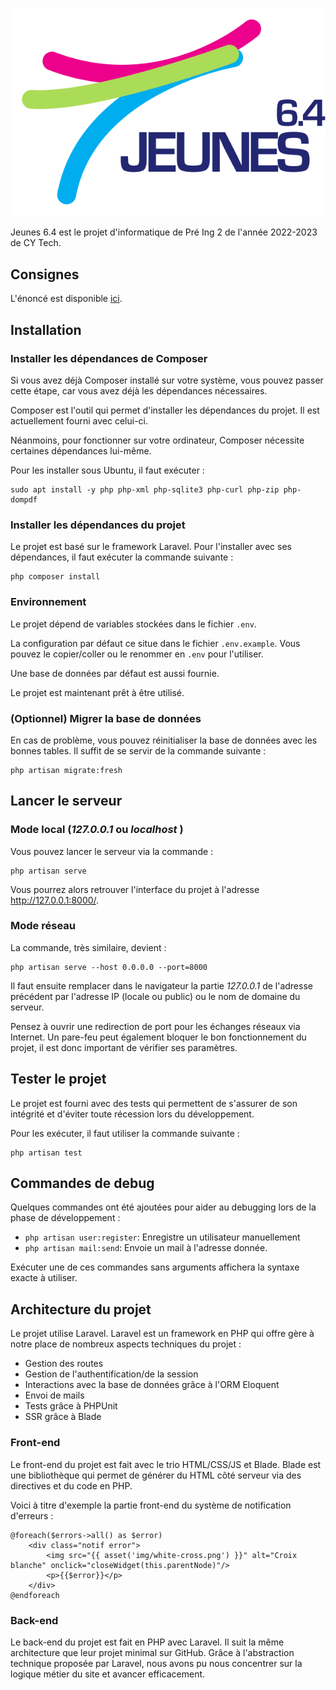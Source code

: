 ![logo](logo.svg)

Jeunes 6.4 est le projet d'informatique de Pré Ing 2 de l'année 2022-2023 de CY Tech.

## Consignes

L'énoncé est disponible [ici](énoncé.pdf).

## Installation

### Installer les dépendances de Composer

Si vous avez déjà Composer installé sur votre système, vous pouvez passer cette étape, car vous avez déjà les dépendances nécessaires.

Composer est l'outil qui permet d'installer les dépendances du projet.
Il est actuellement fourni avec celui-ci.

Néanmoins, pour fonctionner sur votre ordinateur, Composer nécessite certaines dépendances lui-même.

Pour les installer sous Ubuntu, il faut exécuter :

```shell
sudo apt install -y php php-xml php-sqlite3 php-curl php-zip php-dompdf 
```

### Installer les dépendances du projet

Le projet est basé sur le framework Laravel. Pour l'installer avec ses dépendances, il faut exécuter la commande
suivante :

```shell
php composer install
```

### Environnement

Le projet dépend de variables stockées dans le fichier `.env`.

La configuration par défaut ce situe dans le fichier `.env.example`.
Vous pouvez le copier/coller ou le renommer en `.env` pour l'utiliser.

Une base de données par défaut est aussi fournie.

Le projet est maintenant prêt à être utilisé.

### (Optionnel) Migrer la base de données

En cas de problème, vous pouvez réinitialiser la base de données avec les bonnes tables.
Il suffit de se servir de la commande suivante :

```shell
php artisan migrate:fresh
```

## Lancer le serveur


### Mode local (*127.0.0.1* ou *localhost* )
Vous pouvez lancer le serveur via la commande :

```shell
php artisan serve
```

Vous pourrez alors retrouver l'interface du projet à l'adresse http://127.0.0.1:8000/.

### Mode réseau
La commande, très similaire, devient :

```shell
php artisan serve --host 0.0.0.0 --port=8000
```

Il faut ensuite remplacer dans le navigateur la partie *127.0.0.1* de l'adresse précédent par l'adresse IP (locale ou public) ou le nom de domaine du serveur.

Pensez à ouvrir une redirection de port pour les échanges réseaux via Internet. Un pare-feu peut également bloquer le bon fonctionnement du projet, il est donc important de vérifier ses paramètres.

## Tester le projet

Le projet est fourni avec des tests qui permettent de s'assurer de son intégrité et d'éviter toute récession lors du
développement.

Pour les exécuter, il faut utiliser la commande suivante :

```shell
php artisan test
```

## Commandes de debug

Quelques commandes ont été ajoutées pour aider au debugging lors de la phase de développement :

- `php artisan user:register`: Enregistre un utilisateur manuellement
- `php artisan mail:send`: Envoie un mail à l'adresse donnée.

Exécuter une de ces commandes sans arguments affichera la syntaxe exacte à utiliser.

## Architecture du projet

Le projet utilise Laravel. Laravel est un framework en PHP qui offre gère à notre place de nombreux aspects techniques
du projet :

- Gestion des routes
- Gestion de l'authentification/de la session
- Interactions avec la base de données grâce à l'ORM Eloquent
- Envoi de mails
- Tests grâce à PHPUnit
- SSR grâce à Blade

### Front-end

Le front-end du projet est fait avec le trio HTML/CSS/JS et Blade. Blade est une bibliothèque qui permet de générer du
HTML côté serveur via des directives et du code en PHP.

Voici à titre d'exemple la partie front-end du système de notification d'erreurs :

```blade
@foreach($errors->all() as $error)
    <div class="notif error">
        <img src="{{ asset('img/white-cross.png') }}" alt="Croix blanche" onclick="closeWidget(this.parentNode)"/>
        <p>{{$error}}</p>
    </div>
@endforeach
```

### Back-end

Le back-end du projet est fait en PHP avec Laravel. Il suit la même architecture que leur projet minimal sur GitHub.
Grâce à l'abstraction technique proposée par Laravel, nous avons pu nous concentrer sur la logique métier du site et
avancer efficacement.
